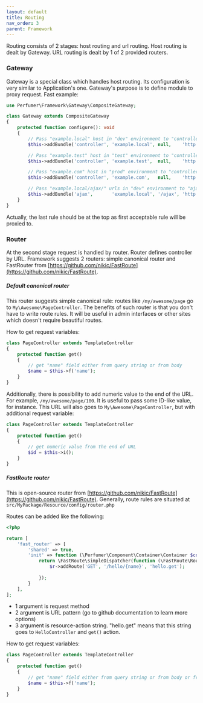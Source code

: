 ```yaml
---
layout: default
title: Routing
nav_order: 3
parent: Framework
---
```


Routing consists of 2 stages: host routing and url routing.
Host routing is dealt by Gateway.
URL routing is dealt by 1 of 2 provided routers.

### Gateway

Gateway is a special class which handles host routing.
Its configuration is very similar to Application's one.
Gateway's purpose is to define module to proxy request.
Fast example:

```php
use Perfumer\Framework\Gateway\CompositeGateway;

class Gateway extends CompositeGateway
{
    protected function configure(): void
    {
        // Pass "example.local" host in "dev" environment to "controller" module
        $this->addBundle('controller', 'example.local', null,    'http', 'dev');

        // Pass "example.test" host in "test" environment to "controller" module
        $this->addBundle('controller', 'example.test',  null,    'http', 'test');

        // Pass "example.com" host in "prod" environment to "controller" module
        $this->addBundle('controller', 'example.com',   null,    'http', 'prod');

        // Pass "example.local/ajax/" urls in "dev" environment to "ajax" module
        $this->addBundle('ajax',       'example.local', '/ajax', 'http', 'dev');
    }
}
```

Actually, the last rule should be at the top as first acceptable rule will be proxied to.

### Router

At the second stage request is handled by router. Router defines controller by URL.
Framework suggests 2 routers: simple canonical router and FastRouter from [https://github.com/nikic/FastRoute](https://github.com/nikic/FastRoute).

##### Default canonical router

This router suggests simple canonical rule: routes like `/my/awesome/page` go to `My\Awesome\PageController`.
The benefits of such router is that you don't have to write route rules.
It will be useful in admin interfaces or other sites which doesn't require beautiful routes.

How to get request variables:

```php
class PageController extends TemplateController
{
    protected function get()
    {
        // get "name" field either from query string or from body
        $name = $this->f('name');
    }
}
```

Additionally, there is possibility to add numeric value to the end of the URL.
For example, `/my/awesome/page/100`.
It is useful to pass some ID-like value, for instance.
This URL will also goes to `My\Awesome\PageController`, but with additional request variable:

```php
class PageController extends TemplateController
{
    protected function get()
    {
        // get numeric value from the end of URL
        $id = $this->i();
    }
}
```

##### FastRoute router

This is open-source router from [https://github.com/nikic/FastRoute](https://github.com/nikic/FastRoute).
Generally, route rules are situated at `src/MyPackage/Resource/config/router.php`

Routes can be added like the following:

```php
<?php

return [
    'fast_router' => [
        'shared' => true,
        'init' => function (\Perfumer\Component\Container\Container $container) {
            return \FastRoute\simpleDispatcher(function (\FastRoute\RouteCollector $r) {
                $r->addRoute('GET', '/hello/{name}', 'hello.get');
               
            });
        }
    ],
];
```

- 1 argument is request method
- 2 argument is URL pattern (go to github documentation to learn more options)
- 3 argument is resource-action string. "hello.get" means that this string goes to `HelloController` and `get()` action.

How to get request variables:

```php
class PageController extends TemplateController
{
    protected function get()
    {
        // get "name" field either from query string or from body or from pattern
        $name = $this->f('name');
    }
}
```
